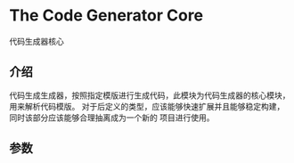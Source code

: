 # The Code Generator Core
代码生成器核心

## 介绍
代码生成生成器，按照指定模版进行生成代码，此模块为代码生成器的核心模块，用来解析代码模版。
对于后定义的类型，应该能够快速扩展并且能够稳定构建，同时该部分应该能够合理抽离成为一个新的
项目进行使用。

## 参数

